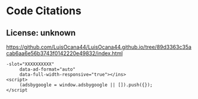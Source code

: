 # Code Citations

## License: unknown
https://github.com/LuisOcana44/LuisOcana44.github.io/tree/89d3363c35acab6aa6e56b3743f0142220e49832/index.html

```
-slot="XXXXXXXXXX"
     data-ad-format="auto"
     data-full-width-responsive="true"></ins>
<script>
     (adsbygoogle = window.adsbygoogle || []).push({});
</script
```

